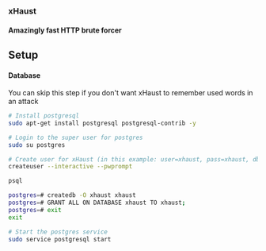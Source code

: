 ### xHaust

#### Amazingly fast HTTP brute forcer

## Setup

#### Database

You can skip this step if you don't want xHaust to remember used words in an attack

```bash
# Install postgresql
sudo apt-get install postgresql postgresql-contrib -y

# Login to the super user for postgres
sudo su postgres

# Create user for xHaust (in this example: user=xhaust, pass=xhaust, dbname=xhaust)
createuser --interactive --pwprompt

psql

postgres=# createdb -O xhaust xhaust
postgres=# GRANT ALL ON DATABASE xhaust TO xhaust;
postgres=# exit
exit

# Start the postgres service
sudo service postgresql start
```
